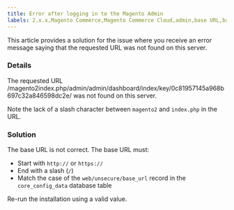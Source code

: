 ```yaml
---
title: Error after logging in to the Magento Admin
labels: 2.x.x,Magento Commerce,Magento Commerce Cloud,admin,base URL,base_url,error,how to,slash
---
```


This article provides a solution for the issue where you receive an error message saying that the requested URL was not found on this server.

### Details

The requested URL /magento2index.php/admin/admin/dashboard/index/key/0c81957145a968b697c32a846598dc2e/ was not found on this server.

Note the lack of a slash character between `` magento2 `` and `` index.php `` in the URL.

### Solution

The base URL is not correct. The base URL must:

* Start with `` http:// `` or `` https:// ``
* End with a slash (`` / ``)
* Match the case of the `` web/unsecure/base_url `` record in the `` core_config_data `` database table

Re-run the installation using a valid value.
